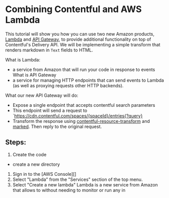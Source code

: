 # Combining Contentful and AWS Lambda

This tutorial will show you how you can use two new Amazon products, [Lambda][]
and [API Gateway][], to provide additional functionality on top of Contentful's
Delivery API. We will be implementing a simple transform that renders markdown
in `Text` fields to HTML.

What is Lambda:
 - a service from Amazon that will run your code in response to events
What is API Gateway
 - a service for managing HTTP endpoints that can send events to Lambda
   (as well as proxying requests other HTTP backends).

What our new API Gateway will do:
 - Expose a single endpoint that accepts contentful search parameters
 - This endpoint will send a request to `https://cdn.contentful.com/spaces/{spaceId}/entries{?query}
 - Transform the response using [contentful-resource-transform][] and [marked][]. Then reply to the original request.


[Lambda]: http://lol
[API Gateway]: http://lol
[contentful-resource-transform]: https://github.com/contentful/contentful-resource-transform
[marked]: https://github.com/chjj/marked

## Steps:

1. Create the code
  - create a new directory 
1. Sign in to the [AWS Console][]
2. Select "Lambda" from the "Services" section of the top menu.
3. Select "Create a new lambda" 
Lambda is a new service from Amazon that
allows to 
without needing to monitor or run any
in
